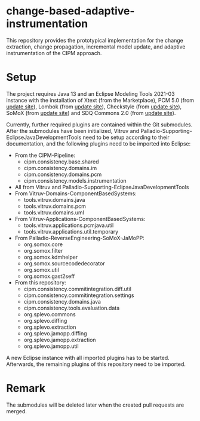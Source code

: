 # change-based-adaptive-instrumentation

This repository provides the prototypical implementation for the change extraction, change propagation, incremental model update, and adaptive instrumentation of the CIPM approach.

# Setup

The project requires Java 13 and an Eclipse Modeling Tools 2021-03 instance with the installation of Xtext (from the Marketplace), PCM 5.0 (from [update site](https://updatesite.palladio-simulator.com/palladio-build-updatesite/releases/5.0.0)), Lombok (from [update site](https://projectlombok.org/p2)), Checkstyle (from [update site](https://checkstyle.org/eclipse-cs-update-site)), SoMoX (from [update site](https://updatesite.palladio-simulator.com/palladio-reverseengineering-somox-jamopp/nightly/)) and SDQ Commons 2.0 (from [update site](http://kit-sdq.github.io/updatesite/release/commons/2.0.0/)).

Currently, further required plugins are contained within the Git submodules. After the submodules have been initialized, Vitruv and Palladio-Supporting-EclipseJavaDevelopmentTools need to be setup according to their documentation, and the following plugins need to be imported into Eclipse:

* From the CIPM-Pipeline:
    * cipm.consistency.base.shared
    * cipm.consistency.domains.im
    * cipm.consistency.domains.pcm
    * cipm.consistency.models.instrumentation
* All from Vitruv and Palladio-Supporting-EclipseJavaDevelopmentTools
* From Vitruv-Domains-ComponentBasedSystems:
    * tools.vitruv.domains.java
    * tools.vitruv.domains.pcm
    * tools.vitruv.domains.uml
* From Vitruv-Applications-ComponentBasedSystems:
    * tools.vitruv.applications.pcmjava.util
    * tools.vitruv.applications.util.temporary
* From Palladio-ReverseEngineering-SoMoX-JaMoPP:
    * org.somox.core
    * org.somox.filter
    * org.somox.kdmhelper
    * org.somox.sourcecodedecorator
    * org.somox.util
    * org.somox.gast2seff
* From this repository:
    * cipm.consistency.commitintegration.diff.util
    * cipm.consistency.commitintegration.settings
    * cipm.consistency.domains.java
    * cipm.consistency.tools.evaluation.data
    * org.splevo.commons
    * org.splevo.diffing
    * org.splevo.extraction
    * org.splevo.jamopp.diffing
    * org.splevo.jamopp.extraction
    * org.splevo.jamopp.util

A new Eclipse instance with all imported plugins has to be started. Afterwards, the remaining plugins of this repository need to be imported.
# Remark
The submodules will be deleted later when the created pull requests are merged.
